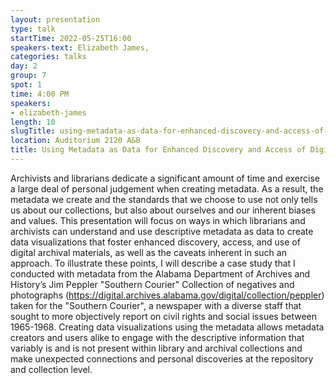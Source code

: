 ```yaml
---
layout: presentation
type: talk 
startTime: 2022-05-25T16:00
speakers-text: Elizabeth James,
categories: talks
day: 2
group: 7
spot: 1
time: 4:00 PM
speakers:
- elizabeth-james
length: 10
slugTitle: using-metadata-as-data-for-enhanced-discovery-and-access-of-digital-archival-collections
location: Auditorium 2120 A&B
title: Using Metadata as Data for Enhanced Discovery and Access of Digital Archival Collections
---
```

Archivists and librarians dedicate a significant amount of time and exercise a large deal of personal judgement when creating metadata. As a result, the metadata we create and the standards that we choose to use not only tells us about our collections, but also about ourselves and our inherent biases and values. This presentation will focus on ways in which librarians and archivists can understand and use descriptive metadata as data to create data visualizations that foster enhanced discovery, access, and use of digital archival materials, as well as the caveats inherent in such an approach. To illustrate these points, I will describe a case study that I conducted with metadata from the Alabama Department of Archives and History’s Jim Peppler "Southern Courier" Collection of negatives and photographs (https://digital.archives.alabama.gov/digital/collection/peppler) taken for the "Southern Courier", a newspaper with a diverse staff that sought to more objectively report on civil rights and social issues between 1965-1968. Creating data visualizations using the metadata allows metadata creators and users alike to engage with the descriptive information that variably is and is not present within library and archival collections and make unexpected connections and personal discoveries at the repository and collection level.